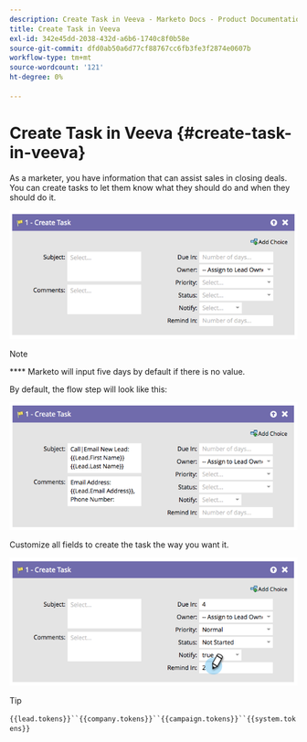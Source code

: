 ```yaml
---
description: Create Task in Veeva - Marketo Docs - Product Documentation
title: Create Task in Veeva
exl-id: 342e45dd-2038-432d-a6b6-1740c8f0b58e
source-git-commit: dfd0ab50a6d77cf88767cc6fb3fe3f2874e0607b
workflow-type: tm+mt
source-wordcount: '121'
ht-degree: 0%

---
```


# Create Task in Veeva {#create-task-in-veeva}

As a marketer, you have information that can assist sales in closing deals. You can create tasks to let them know what they should do and when they should do it.

![](assets/create-task-in-veeva-1.png)

>[!NOTE]
>
>**** Marketo will input five days by default if there is no value.

By default, the flow step will look like this:

![](assets/create-task-in-veeva-2.png)

Customize all fields to create the task the way you want it.

![](assets/create-task-in-veeva-3.png)

>[!TIP]
>
>`{{lead.tokens}}``{{company.tokens}}``{{campaign.tokens}}``{{system.tokens}}` [](/help/marketo/product-docs/core-marketo-concepts/smart-campaigns/flow-actions/use-tokens-in-flow-steps.md)
